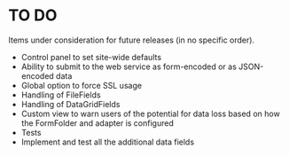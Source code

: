 # TO DO

Items under consideration for future releases (in no specific order).

- Control panel to set site-wide defaults
- Ability to submit to the web service as form-encoded or as JSON-encoded data
- Global option to force SSL usage
- Handling of FileFields
- Handling of DataGridFields
- Custom view to warn users of the potential for data loss based on how the
FormFolder and adapter is configured
- Tests
- Implement and test all the additional data fields
